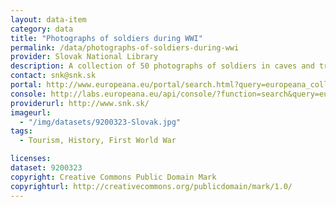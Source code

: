 ```yaml
---
layout: data-item
category: data
title: "Photographs of soldiers during WWI"
permalink: /data/photographs-of-soldiers-during-wwi
provider: Slovak National Library
description: A collection of 50 photographs of soldiers in caves and trenches during WWI.
contact: snk@snk.sk
portal: http://www.europeana.eu/portal/search.html?query=europeana_collectionName%3A9200323*&rows=24&start=1
console: http://labs.europeana.eu/api/console/?function=search&query=europeana_collectionName%3A9200323*&rows=24&start=1
providerurl: http://www.snk.sk/
imageurl:
  - "/img/datasets/9200323-Slovak.jpg"
tags:
  - Tourism, History, First World War

licenses:
dataset: 9200323
copyright: Creative Commons Public Domain Mark
copyrighturl: http://creativecommons.org/publicdomain/mark/1.0/
---
```

